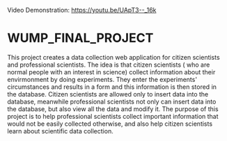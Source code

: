 Video Demonstration: https://youtu.be/UApT3--_16k

# WUMP_FINAL_PROJECT
This project creates a data collection web application for citizen scientists and professional scientists.
The idea is that citizen scientists ( who are normal people with an interest in science) collect information about their envirmonment by doing experiments. 
They enter the experiments' circumstances and results in a form and this information is then stored in the database. Citizen scientists are allowed only to insert
data into the database, meanwhile professional scientists not only can insert data into the database, but also view all the data and modify it.
The purpose of this project is to help professional scientists collect important information that would not be easily collected otherwise, and also help citizen scientists
learn about scientific data collection.

